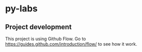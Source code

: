 # py-labs


## Project development 
This project is using Github Flow. Go to https://guides.github.com/introduction/flow/ to see how it work. 
